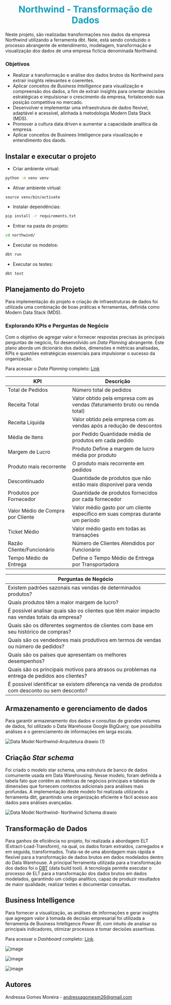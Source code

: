 # <h1 align="center"><font color = #119fbf>Northwind - Transformação de Dados</font></h1>
Neste projeto, são realizadas transformações nos dados da empresa Northwind utilizando a ferramenta dbt. Nele, está sendo conduzido o processo abrangente de entendimento, modelagem, transformação e visualização dos dados de uma empresa fictícia denominada Northwind.

###  Objetivos 

- Realizar a transformação e análise dos dados brutos da Northwind para extrair insights relevantes e coerentes.
- Aplicar conceitos de *Business Intelligence* para visualização e compreensão dos dados, a fim de extrair insights para orientar decisões estratégicas e impulsionar o crescimento da empresa, fortalecendo sua posição competitiva no mercado.
- Desenvolver e implementar uma infraestrutura de dados flexível, adaptável e acessível, alinhada à metodologia Modern Data Stack (MDS).
- Promover a cultura data driven e aumentar a capacidade analítica da empresa.
- Aplicar conceitos de Businees Inteligence para visualização e entendimento dos daods.


## Instalar e executar o projeto

- Criar ambiente virtual:

```bash
python -m venv venv
```

- Ativar ambiente virtual:
```
source venv/bin/activate
```

- Instalar dependências: 
```bash
pip install -r requirements.txt
```

- Entrar na pasta do projeto:
```bash
cd northwind/
```

- Executar os modelos:
```bash
dbt run
```

- Executar os testes:
```bash
dbt test
```


## Planejamento do Projeto
Para implementação do projeto e criação de infraestruturas de dados foi utilizada uma combinação de boas práticas e ferramentas, definida como Modern Data Stack (MDS).

### Explorando KPIs e Perguntas de Negócio
Com o objetivo de agregar valor e fornecer respostas precisas às principais perguntas de negócio, foi desenvolvido um *Data Planning* abrangente. Este plano aborda um dicionário dos dados, dimensões e métricas analisadas, KPIs e questões estratégicas essenciais para impulsionar o sucesso da organização. 

Para acessar o *Data Planning* completo: [Link](https://docs.google.com/spreadsheets/d/1DBWSw4Ze7Jrt-6uNas9ogmbMdK80h45A/edit?usp=sharing&ouid=112453950943237838733&rtpof=true&sd=true)

| KPI | Descrição |
|----------|----------|
| Total de Pedidos |	Número total de pedidos |
| Receita Total	| Valor obtido pela empresa com as vendas (faturamento bruto ou renda total) |
| Receita Líquida| 	Valor obtido pela empresa com as vendas após a redução de descontos | 
| Média de Itens|  por Pedido	Quantidade média de produtos em cada pedido |  
| Margem de Lucro|  Produto	Define a margem de lucro média por produto | 
| Produto mais recorrente| 	O produto mais recorrente em pedidos | 
| Descontinuado| Quantidade de produtos que não estão mais disponível para venda | 
| Produtos por Fornecedor| 	Quantidade de produtos fornecidos por cada fornecedor | 
| Valor Médio de Compra por Cliente | Valor médio gasto por um cliente específico em suas compras durante um período | 
| Ticket Médio | Valor médio gasto em todas as transações | 
| Razão Cliente/Funcionário | Número de Clientes Atendidos por Funcionário | 
| Tempo Médio de Entrega | Define o Tempo Médio de Entrega por Transportadora | 

| Perguntas de Negócio |
|----------|
| Existem padrões sazonais nas vendas de determinados produtos?		 |			
| Quais produtos têm a maior margem de lucro? |		
| É possível analisar quais são os clientes que têm maior impacto nas vendas totais da empresa? |					
| Quais são os diferentes segmentos de clientes com base em seu histórico de compras? | É possível personalizar ofertas ou campanhas de marketing para diferentes segmentos de clientes? |					
| Quais são os vendedores mais produtivos em termos de vendas ou número de pedidos? |					
| Quais são os países que apresentam os melhores desempenhos? |					
| Quais são os principais motivos para atrasos ou problemas na entrega de pedidos aos clientes? |					
| É possivel identificar se existem diferença na venda de produtos com desconto ou sem desconto? |

## Armazenamento e gerenciamento de dados
Para garantir armazenamento dos dados e consultas de grandes volumes de dados, foi utilizado o Data Warehouse Google BigQuery, que possibilita análises e o gerenciamento de informações em larga escala.

![Data Model Northwind-Arquitetura drawio (1)](https://github.com/andressagomes26/northwind_analytics/assets/60404990/a5bdbc25-7462-49e7-a4dd-bbe4c9b1c79c)

## Criação *Star schema*
Foi criado o modelo star schema, uma estrutura de banco de dados comumente usada em Data Warehousing. Nesse modelo, foram definida a tabela fato que contêm as métricas de negócios principais e tabelas de dimensões que fornecem contextos adicionais para análises mais profundas. A implementação deste modelo foi realizada utilizando a ferramenta dbt, garantindo uma organização eficiente e fácil acesso aos dados para análises avançadas.

![Data Model Northwind- Northwind  Schema drawio](https://github.com/andressagomes26/northwind_analytics/assets/60404990/74bda6fe-e342-4428-8010-6df51c407d4b)

## Transformação de Dados
Para ganhos de eficiência no projeto, foi realizada a abordagem ELT (Extract-Load-Transform), na qual, os dados foram extraídos, carregados e em seguida, transformados. Trata-se de uma abordagem mais rápida e flexível para a transformação de dados brutos em dados modelados dentro do Data Warehouse. A principal ferramenta utilizada para a transformação dos dados foi o [DBT](https://www.getdbt.com/) (data build tool). A tecnologia permite  executar o processo de ELT para a transformação dos dados brutos em dados modelados, garantindo um código analítico, capaz de produzir resultados de maior qualidade, realizar testes e documentar consultas.

## Business Intelligence

Para fornecer a visualização, as análises de informações e gerar insights que agregam valor à tomada de decisão empresarial foi utilizada a ferramenta de Business Intelligence *Power BI*, com intuito de analisar os principais indicadores, otimizar processos e tomar decisões assertivas.

Para acessar o *Dashboard* completo: [Link](https://app.powerbi.com/view?r=eyJrIjoiYTIyYmRiYTUtMTVkYy00M2Q3LWFhNDQtYzAwMjA4NTI0MzA1IiwidCI6ImQ5NGUwYTgxLWE2OWYtNDQwYy05NzY3LWI2N2RkNGIxMzc5ZCJ9&pageName=ReportSection6f52c72540bb4cfca6f3).

![image](https://github.com/andressagomes26/northwind_analytics/assets/60404990/00e0aa6b-72be-4b87-bae9-909f414e8d54)

![image](https://github.com/andressagomes26/northwind_analytics/assets/60404990/326584d0-1a3e-4114-941c-fd38cb94c939)

![image](https://github.com/andressagomes26/northwind_analytics/assets/60404990/77bb1221-d87f-4f5a-a344-2f6e8d7197aa)

## Autores
Andressa Gomes Moreira - andressagomesm26@gmail.com

